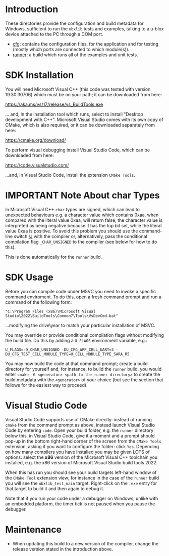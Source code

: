 # Introduction
These directories provide the configuration and build metadata for Windows, sufficient to run the `ubxlib` tests and examples, talking to a u-blox device attached to the PC through a COM port.

- [cfg](cfg): contains the configuration files, for the application and for testing (mostly which ports are connected to which module(s)).
- [runner](runner): a build which runs all of the examples and unit tests.

# SDK Installation 
You will need Microsoft Visual C++ (this code was tested with version 19.30.30706) which must be on your path; it can be downloaded from here:

https://aka.ms/vs/17/release/vs_BuildTools.exe

... and, in the installation tool which runs, select to install "Desktop development with C++".  Microsoft Visual Studio comes with its own copy of CMake, which is also required, or it can be downloaded separately from here:

https://cmake.org/download/

To perform visual debugging install Visual Studio Code, which can be downloaded from here:

https://code.visualstudio.com/

...and, in Visual Studio Code, install the extension `CMake Tools`.

# IMPORTANT Note About char Types
In Microsoft Visual C++ `char` types are signed, which can lead to unexpected behaviours e.g. a character value which contains 0xaa, when compared with the literal value 0xaa, will return false; the character value is interpreted as being negative because it has the top bit set, while the literal value 0xaa is positive.  To avoid this problem you should use the command-line switch [/J](https://docs.microsoft.com/en-us/cpp/build/reference/j-default-char-type-is-unsigned) with the compiler or, alternatively, pass the conditional compilation flag `_CHAR_UNSIGNED` to the compiler (see below for how to do this).

This is done automatically for the `runner` build.

# SDK Usage
Before you can compile code under MSVC you need to invoke a specific command enviroment.  To do this, open a fresh command prompt and run a command of the following form:

`"C:\Program Files (x86)\Microsoft Visual Studio\2022\BuildTools\Common7\Tools\VsDevCmd.bat"`

...modifying the drive\year to match your particular installation of MSVC.

You may override or provide conditional compilation flags without modifying the build file.  Do this by adding a `U_FLAGS` environment variable, e.g.:

`U_FLAGS=-D_CHAR_UNSIGNED -DU_CFG_APP_CELL_UART=3 -DU_CFG_TEST_CELL_MODULE_TYPE=U_CELL_MODULE_TYPE_SARA_R5`

You may now build the code at that command prompt; create a build directory for yourself and, for instance, to build the `runner` build, you would enter `cmake -G <generator> <path to the runner directory>` to create the build metadata with the `<generator>` of your choice (but see the section that follows for the easiest way to proceed).

# Visual Studio Code
Visual Studio Code supports use of CMake directly: instead of running `cmake` from the command prompt as above, instead launch Visual Studio Code by entering `code`. Open your build folder, e.g. the `runner` directory below this, in Visual Studio Code, give it a moment and a prompt should pop-up in the bottom right-hand corner of the screen from the `CMake Tools` extension, asking if you want to configure the folder: click `Yes`.  Depending on how many compilers you have installed you may be given LOTS of options: select the **x86** version of the Microsoft Visual C++ toolchain you installed, e.g. the x86 version of Microsoft Visual Studio build tools 2022.

When this has run you should see your build targets left-hand window of the `CMake Tool` extension view; for instance in the case of the `runner` build you will see the `ubxlib_test_main` target.  Right-click on the `.exe` entry for that target to build it and then again to debug it.

Note that if you run your code under a debugger on Windows, unlike with an embedded platform, the timer tick is not paused when you pause the debugger.

# Maintenance
- When updating this build to a new version of the compiler, change the release version stated in the introduction above.